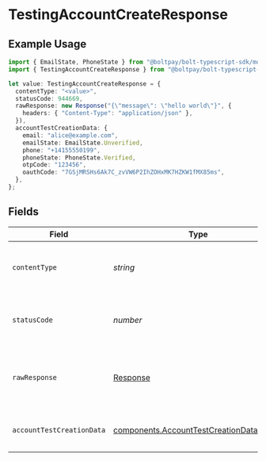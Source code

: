 # TestingAccountCreateResponse

## Example Usage

```typescript
import { EmailState, PhoneState } from "@boltpay/bolt-typescript-sdk/models/components";
import { TestingAccountCreateResponse } from "@boltpay/bolt-typescript-sdk/models/operations";

let value: TestingAccountCreateResponse = {
  contentType: "<value>",
  statusCode: 944669,
  rawResponse: new Response("{\"message\": \"hello world\"}", {
    headers: { "Content-Type": "application/json" },
  }),
  accountTestCreationData: {
    email: "alice@example.com",
    emailState: EmailState.Unverified,
    phone: "+14155550199",
    phoneState: PhoneState.Verified,
    otpCode: "123456",
    oauthCode: "7GSjMRSHs6Ak7C_zvVW6P2IhZOHxMK7HZKW1fMX85ms",
  },
};
```

## Fields

| Field                                                                                                | Type                                                                                                 | Required                                                                                             | Description                                                                                          |
| ---------------------------------------------------------------------------------------------------- | ---------------------------------------------------------------------------------------------------- | ---------------------------------------------------------------------------------------------------- | ---------------------------------------------------------------------------------------------------- |
| `contentType`                                                                                        | *string*                                                                                             | :heavy_check_mark:                                                                                   | HTTP response content type for this operation                                                        |
| `statusCode`                                                                                         | *number*                                                                                             | :heavy_check_mark:                                                                                   | HTTP response status code for this operation                                                         |
| `rawResponse`                                                                                        | [Response](https://developer.mozilla.org/en-US/docs/Web/API/Response)                                | :heavy_check_mark:                                                                                   | Raw HTTP response; suitable for custom response parsing                                              |
| `accountTestCreationData`                                                                            | [components.AccountTestCreationDataOutput](../../models/components/accounttestcreationdataoutput.md) | :heavy_minus_sign:                                                                                   | The account was successfully created                                                                 |